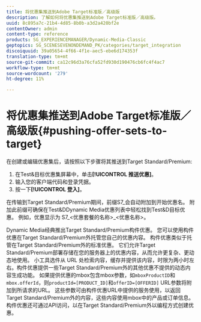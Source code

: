 ```yaml
---
title: 将优惠集推送到Adobe Target标准版／高级版
description: 了解如何将优惠集推送到Adobe Target标准版／高级版。
uuid: 8c895a7c-21b4-4d85-8b0b-a3d2a420bf2e
contentOwner: admin
content-type: reference
products: SG_EXPERIENCEMANAGER/Dynamic-Media-Classic
geptopics: SG_SCENESEVENONDEMAND_PK/categories/target_integration
discoiquuid: 39a05654-4f66-4f1e-aec5-ebe6d174353f
translation-type: tm+mt
source-git-commit: ca12c96d3a76cfa52fd930d190476cb6fc4f4ac7
workflow-type: tm+mt
source-wordcount: '279'
ht-degree: 11%

---
```



# 将优惠集推送到Adobe Target标准版／高级版{#pushing-offer-sets-to-target}

在创建或编辑优惠集后，请按照以下步骤将其推送到Target Standard/Premium:

1. 在Test&amp;目标优惠集屏幕中，单击&#x200B;**[!UICONTROL 推送优惠]**。
1. 输入您的客户端代码和登录凭据。
1. 按一下&#x200B;**[!UICONTROL 登入]**。

在传输到Target Standard/Premium期间，前缀S7_会自动附加到开始优惠名。 附加此前缀可确保在Test&amp;DDynamic Media优惠列表中轻松找到Test&amp;D目标优惠。 例如，优惠显示为 S7_&lt;优惠套餐的名称>_&lt;优惠名称>。

Dynamic Media经典推出Target Standard/Premium构件优惠。 您可以使用构件优惠在Target Standard/Premium外托管您自己的优惠内容。 构件优惠类似于托管在Target Standard/Premium外的标准优惠。 它们允许Target Standard/Premium部署存储在您的服务器上的优惠内容，从而允许更复杂、更动态地使用。 小工具选件从 URL 处检索内容，缓存并提供该内容，时限为两小时左右。构件优惠提供一些Target Standard/Premium外的其他优惠不提供的动态内容生成功能。 如果提供优惠的mbox包含mbox参数，如`mboxProductID`和`mbox.offerId`，则`productId=[PRODUCT_ID]`和`offerID=[OFFERID]` URL参数将附加到所请求的URL。 这些参数可由构件优惠URL中提供的服务使用，以返回Target Standard/Premium外的内容，这些内容使用mbox中的产品或订单信息。 构件优惠还可通过API访问，以在Target Standard/Premium外以编程方式创建优惠。
